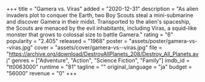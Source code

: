 +++
title = "Gamera vs. Viras"
added = "2020-12-31"
description = "As alien invaders plot to conquer the Earth, two Boy Scouts steal a mini-submarine and discover Gamera in their midst. Transported to the alien's spaceship, the Scouts are menaced by the evil inhabitants, including Viras, a squid-like monster that grows to colossal size to battle Gamera."
rating = "6"
popularity = "2.405"
released = "1968"
poster = "assets/poster/gamera-vs--viras.jpg"
cover = "assets/cover/gamera-vs--viras.jpg"
file = "https://archive.org/download/DestroyAllPlanets_208/Destroy_All_Planets.avi"
genres = ["Adventure", "Action", "Science Fiction", "Family"]
imdb_id = "tt0063000"
runtime = "81"
tagline = ""
original_language = "ja"
budget = "56000"
revenue = "0"
+++